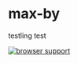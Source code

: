 # max-by
testling test


[![browser support](https://ci.testling.com/techbot/max-by.png)
](https://ci.testling.com/techbot/max-by)